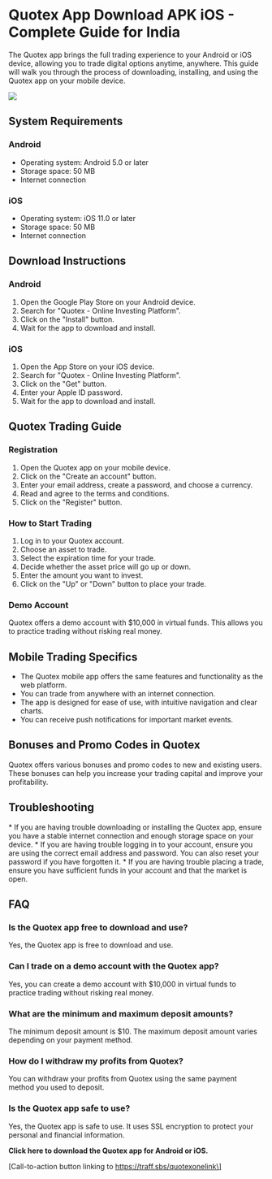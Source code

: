 # Quotex App Download APK iOS - Complete Guide for India

The Quotex app brings the full trading experience to your Android or iOS
device, allowing you to trade digital options anytime, anywhere. This
guide will walk you through the process of downloading, installing, and
using the Quotex app on your mobile device.

[![](https://static.quotex.io/files/10_en/300_250.jpg)](https://traff.sbs/brokerqxlid)

## System Requirements

### Android

-   Operating system: Android 5.0 or later
-   Storage space: 50 MB
-   Internet connection

### iOS

-   Operating system: iOS 11.0 or later
-   Storage space: 50 MB
-   Internet connection

## Download Instructions

### Android

1.  Open the Google Play Store on your Android device.
2.  Search for "Quotex - Online Investing Platform".
3.  Click on the "Install" button.
4.  Wait for the app to download and install.

### iOS

1.  Open the App Store on your iOS device.
2.  Search for "Quotex - Online Investing Platform".
3.  Click on the "Get" button.
4.  Enter your Apple ID password.
5.  Wait for the app to download and install.

## Quotex Trading Guide

### Registration

1.  Open the Quotex app on your mobile device.
2.  Click on the "Create an account" button.
3.  Enter your email address, create a password, and choose a currency.
4.  Read and agree to the terms and conditions.
5.  Click on the "Register" button.

### How to Start Trading

1.  Log in to your Quotex account.
2.  Choose an asset to trade.
3.  Select the expiration time for your trade.
4.  Decide whether the asset price will go up or down.
5.  Enter the amount you want to invest.
6.  Click on the "Up" or "Down" button to place your trade.

### Demo Account

Quotex offers a demo account with \$10,000 in virtual funds. This allows
you to practice trading without risking real money.

## Mobile Trading Specifics

-   The Quotex mobile app offers the same features and functionality as
    the web platform.
-   You can trade from anywhere with an internet connection.
-   The app is designed for ease of use, with intuitive navigation and
    clear charts.
-   You can receive push notifications for important market events.

## Bonuses and Promo Codes in Quotex

Quotex offers various bonuses and promo codes to new and existing users.
These bonuses can help you increase your trading capital and improve
your profitability.

## Troubleshooting

\* If you are having trouble downloading or installing the Quotex app,
ensure you have a stable internet connection and enough storage space on
your device. \* If you are having trouble logging in to your account,
ensure you are using the correct email address and password. You can
also reset your password if you have forgotten it. \* If you are having
trouble placing a trade, ensure you have sufficient funds in your
account and that the market is open.

## FAQ

### Is the Quotex app free to download and use?

Yes, the Quotex app is free to download and use.

### Can I trade on a demo account with the Quotex app?

Yes, you can create a demo account with \$10,000 in virtual funds to
practice trading without risking real money.

### What are the minimum and maximum deposit amounts?

The minimum deposit amount is \$10. The maximum deposit amount varies
depending on your payment method.

### How do I withdraw my profits from Quotex?

You can withdraw your profits from Quotex using the same payment method
you used to deposit.

### Is the Quotex app safe to use?

Yes, the Quotex app is safe to use. It uses SSL encryption to protect
your personal and financial information.

**Click here to download the Quotex app for Android or iOS.**

\[Call-to-action button linking to https://traff.sbs/quotexonelink\]

